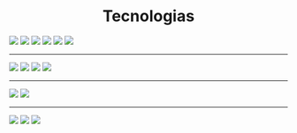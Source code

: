 <h1 align="center">Tecnologias</h1>
<div>
  <img src="https://skillicons.dev/icons?i=html"/>
  <img src="https://skillicons.dev/icons?i=css"/>
  <img src="https://skillicons.dev/icons?i=js"/>
  <img src="https://skillicons.dev/icons?i=express"/>
  <img src="https://skillicons.dev/icons?i=bootstrap"/>
  <img src="https://skillicons.dev/icons?i=react"/>
  <hr/>
  <img src="https://skillicons.dev/icons?i=cs"/>
  <img src="https://skillicons.dev/icons?i=nodejs"/>
  <img src="https://skillicons.dev/icons?i=mysql"/>
  <img src="https://skillicons.dev/icons?i=postman"/>
  <hr/>
  <img src="https://skillicons.dev/icons?i=github"/>
  <img src="https://skillicons.dev/icons?i=git"/>
  <hr/>
  <img src="https://skillicons.dev/icons?i=windows"/>
  <img src="https://skillicons.dev/icons?i=vscode"/>
  <img src="https://skillicons.dev/icons?i=androidstudio"/>
</div>


<!--
**NelsonValentinGarroDadan/NelsonValentinGarroDadan** is a ✨ _special_ ✨ repository because its `README.md` (this file) appears on your GitHub profile.

Here are some ideas to get you started:

- 🔭 I’m currently working on ...
- 🌱 I’m currently learning ...
- 👯 I’m looking to collaborate on ...
- 🤔 I’m looking for help with ...
- 💬 Ask me about ...
- 📫 How to reach me: ...
- 😄 Pronouns: ...
- ⚡ Fun fact: ...
-->
